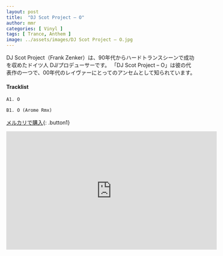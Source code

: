 ```yaml
---
layout: post
title:  "DJ Scot Project – O"
author: mmr
categories: [ Vinyl ]
tags: [ Trance, Anthem ]
image: ../assets/images/DJ Scot Project – O.jpg
---
```


DJ Scot Project（Frank Zenker）は、90年代からハードトランスシーンで成功を収めたドイツ人 DJ/プロデューサーです。
「DJ Scot Project – O」は彼の代表作の一つで、00年代のレイヴァーにとってのアンセムとして知られています。

#### Tracklist
```md
A1. O

B1. O (Arome Rmx)
```

[メルカリで購入](https://jp.mercari.com/item/m47285471992?afid=6142608987){: .button1}

<iframe width="560" height="315" src="https://www.youtube.com/embed/ZRAVoNoP-wo?si=BFWeXi3vWzA100pO" title="YouTube video player" frameborder="0" allow="accelerometer; autoplay; clipboard-write; encrypted-media; gyroscope; picture-in-picture; web-share" referrerpolicy="strict-origin-when-cross-origin" allowfullscreen></iframe>